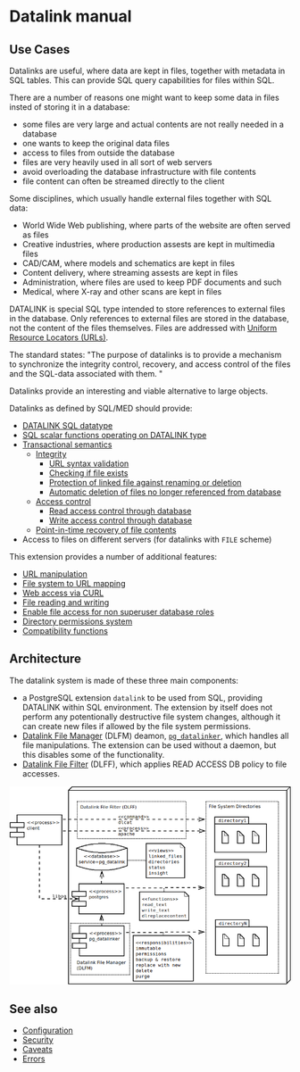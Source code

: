 Datalink manual
===============

Use Cases
---------

Datalinks are useful, where data are kept in files, together with metadata in SQL tables.
This can provide SQL query capabilities for files within SQL.

There are a number of reasons one might want to keep some data in files insted of storing it in a database:

- some files are very large and actual contents are not really needed in a database
- one wants to keep the original data files
- access to files from outside the database
- files are very heavily used in all sort of web servers
- avoid overloading the database infrastructure with file contents
- file content can often be streamed directly to the client

Some disciplines, which usually handle external files together with SQL data:

- World Wide Web publishing, where parts of the website are often served as files
- Creative industries, where production assests are kept in multimedia files
- CAD/CAM, where models and schematics are kept in files
- Content delivery, where streaming assests are kept in files
- Administration, where files are used to keep PDF documents and such
- Medical, where X-ray and other scans are kept in files

DATALINK is special SQL type intended to store references to external files in the database.
Only references to external files are stored in the database, not the content of the files themselves.
Files are addressed with [Uniform Resource Locators (URLs)](https://en.wikipedia.org/wiki/URL).

The standard states: "The purpose of datalinks is to provide a mechanism to synchronize the 
integrity control, recovery, and access control of the files and the SQL-data associated with them. "

Datalinks provide an interesting and viable alternative to large objects.

Datalinks as defined by SQL/MED should provide:

- [DATALINK SQL datatype](type.md)
- [SQL scalar functions operating on DATALINK type](functions.md)
- [Transactional semantics](transactions.md)
  - [Integrity](integrity.md)
    - [URL syntax validation](type.md)
    - [Checking if file exists](integrity.md)
    - [Protection of linked file against renaming or deletion](access.md)
    - [Automatic deletion of files no longer referenced from database](recovery.md)
  - [Access control](access.md)
    - [Read access control through database](access.md)
    - [Write access control through database](access.md)
  - [Point-in-time recovery of file contents](recovery.md)
- Access to files on different servers (for datalinks with `FILE` scheme)

This extension provides a number of additional features:
- [URL manipulation](functions.md#user-content-uri-manipulation)
- [File system to URL mapping](dlff.md)
- [Web access via CURL](functions.md#user-content-web-access)
- [File reading and writing](functions.md#user-content-reading-files)
- [Enable file access for non superuser database roles](security.md)
- [Directory permissions system](configuration.md)
- [Compatibility functions](functions.md#user-content-compatibility-functions)

Architecture
------------

The datalink system is made of these three main components:

- a PostgreSQL extension `datalink` to be used from SQL, providing DATALINK within SQL environment. The extension by itself does not perform any potentionally destructive file system changes, although it can create new files if allowed by the file system permissions. 
- [Datalink File Manager](dlfm.md) (DLFM) deamon, [`pg_datalinker`](pg_datalinker.md), which handles all file manipulations. 
The extension can be used without a daemon, but this disables some of the functionality.
- [Datalink File Filter](dlff.md) (DLFF), which applies READ ACCESS DB policy to file accesses. 

![Datalink diagram](Diagram1.png)

See also
--------
- [Configuration](configuration.md)
- [Security](security.md)
- [Caveats](caveats.md)
- [Errors](errors.md)
